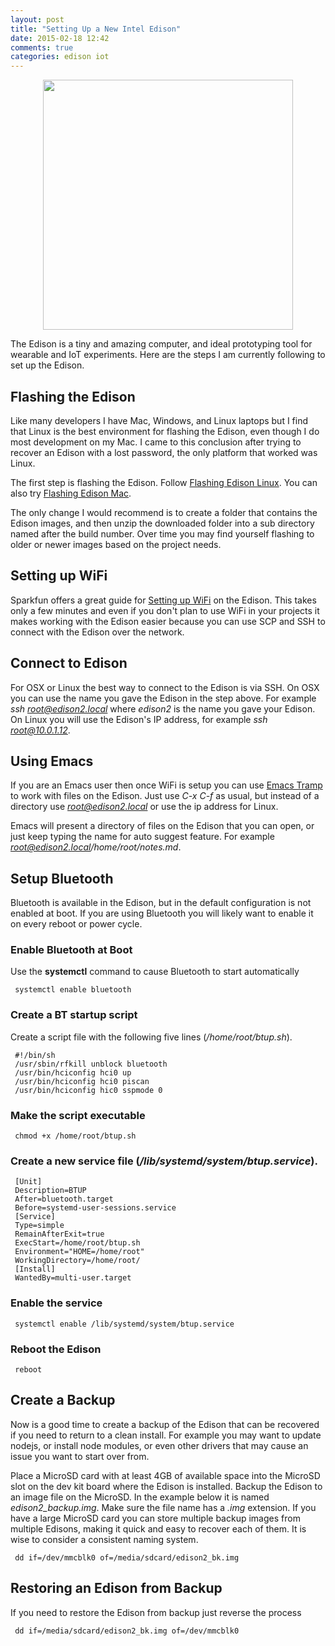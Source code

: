 ```yaml
---
layout: post
title: "Setting Up a New Intel Edison"
date: 2015-02-18 12:42
comments: true
categories: edison iot 
---
```

<img src="//s3.amazonaws.com/rwx-blog/IMG_4161.JPG"  style="height: 400px; display: block; margin: auto;">

The Edison is a tiny and amazing computer, and ideal prototyping tool for wearable and IoT experiments. Here are the steps I am currently following to set up the Edison.

## Flashing the Edison
Like many developers I have Mac, Windows, and Linux laptops but I find that Linux is the best environment for flashing the Edison, even though I do most development on my Mac. I came to this conclusion after trying to recover an Edison with a lost password, the only platform that worked was Linux.

The first step is flashing the Edison. Follow [Flashing Edison Linux](https://communities.intel.com/docs/DOC-23200). You can also try [Flashing Edison Mac](https://communities.intel.com/docs/DOC-23193).

The only change I would recommend is to create a folder that contains the Edison images, and then unzip the downloaded folder into a sub directory named after the build number. Over time you may find yourself flashing to older or newer images based on the project needs.

## Setting up WiFi
Sparkfun offers a great guide for [Setting up WiFi](https://learn.sparkfun.com/tutorials/edison-getting-started-guide#connecting-to-WiFi) on the Edison. This takes only a few minutes and even if you don't plan to use WiFi in your projects it makes working with the Edison easier because you can use SCP and SSH to connect with the Edison over the network.

## Connect to Edison
For OSX or Linux the best way to connect to the Edison is via SSH. On OSX you can use the name you gave the Edison in the step above. For example *ssh root@edison2.local* where *edison2* is the name you gave your Edison. On Linux you will use the Edison's IP address, for example *ssh root@10.0.1.12*.

## Using Emacs
If you are an Emacs user then once WiFi is setup you can use [Emacs Tramp](http://www.emacswiki.org/emacs/TrampMode) to work with files on the Edison. Just use *C-x C-f* as usual, but instead of a directory use *root@edison2.local* or use the ip address for Linux.

Emacs will present a directory of files on the Edison that you can open, or just keep typing the name for auto suggest feature. For example *root@edison2.local/home/root/notes.md*.

## Setup Bluetooth
Bluetooth is available in the Edison, but in the default configuration is not enabled at boot. If you are using Bluetooth you will likely want to enable it on every reboot or power cycle.

### Enable Bluetooth at Boot
Use the **systemctl** command to cause Bluetooth to start automatically

     systemctl enable bluetooth

### Create a BT startup script
Create a script file with the following five lines (*/home/root/btup.sh*).

     #!/bin/sh
     /usr/sbin/rfkill unblock bluetooth
     /usr/bin/hciconfig hci0 up
     /usr/bin/hciconfig hci0 piscan
     /usr/bin/hciconfig hic0 sspmode 0

### Make the script executable

     chmod +x /home/root/btup.sh

### Create a new service file (*/lib/systemd/system/btup.service*).

     [Unit]
     Description=BTUP
     After=bluetooth.target
     Before=systemd-user-sessions.service
     [Service]
     Type=simple
     RemainAfterExit=true
     ExecStart=/home/root/btup.sh
     Environment="HOME=/home/root"
     WorkingDirectory=/home/root/
     [Install]
     WantedBy=multi-user.target
     
### Enable the service

     systemctl enable /lib/systemd/system/btup.service

### Reboot the Edison

     reboot

## Create a Backup
Now is a good time to create a backup of the Edison that can be recovered if you need to return to a clean install. For example you may want to update nodejs, or install node modules, or even other drivers that may cause an issue you want to start over from. 


Place a MicroSD card with at least 4GB of available space into the MicroSD slot on the dev kit board where the Edison is installed. Backup the Edison to an image file on the MicroSD. In the example below it is named *edison2_backup.img*. Make sure the file name has a *.img* extension. If you have a large MicroSD card you can store multiple backup images from multiple Edisons, making it quick and easy to recover each of them. It is wise to consider a consistent naming system.

     dd if=/dev/mmcblk0 of=/media/sdcard/edison2_bk.img

## Restoring an Edison from Backup
 If you need to restore the Edison from backup just reverse the process

     dd if=/media/sdcard/edison2_bk.img of=/dev/mmcblk0
